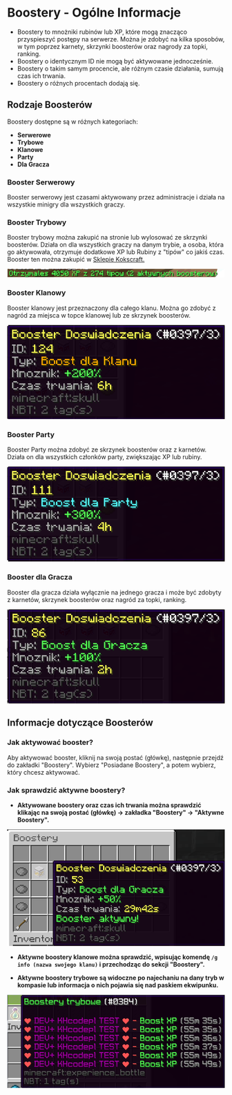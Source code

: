 # Boostery - Ogólne Informacje

- Boostery to mnożniki rubinów lub XP, które mogą znacząco przyspieszyć postępy na serwerze. Można je zdobyć na kilka sposobów, w tym poprzez karnety, skrzynki boosterów oraz nagrody za topki, ranking.
- Boostery o identycznym ID nie mogą być aktywowane jednocześnie.
- Boostery o takim samym procencie, ale różnym czasie działania, sumują czas ich trwania.
- Boostery o różnych procentach dodają się.



## Rodzaje Boosterów

Boostery dostępne są w różnych kategoriach:
- **Serwerowe**
- **Trybowe**
- **Klanowe**
- **Party**
- **Dla Gracza**

### Booster Serwerowy
Booster serwerowy jest czasami aktywowany przez administracje i działa na wszystkie minigry dla wszystkich graczy.

### Booster Trybowy
Booster trybowy można zakupić na stronie lub wylosować ze skrzynki boosterów. Działa on dla wszystkich graczy na danym trybie, a osoba, która go aktywowała, otrzymuje dodatkowe XP lub Rubiny z "tipów" co jakiś czas.
Booster ten można zakupić w [Sklepie Kokscraft.](https://kokscraft.pl/sklep/klucze/minigames)

![Boost_Tipy](/assets/boosters/tipy.png)

### Booster Klanowy
Booster klanowy jest przeznaczony dla całego klanu. Można go zdobyć z nagród za miejsca w topce klanowej lub ze skrzynek boosterów.

![Boost_Klanowy](/assets/boosters/klanowy.png)

### Booster Party
Booster Party można zdobyć ze skrzynek boosterów oraz z karnetów. Działa on dla wszystkich członków party, zwiększając XP lub rubiny.

![Boost_Party](/assets/boosters/party.png)

### Booster dla Gracza
Booster dla gracza działa wyłącznie na jednego gracza i może być zdobyty z karnetów, skrzynek boosterów oraz nagród za topki, ranking.

![Boost_Gracz](/assets/boosters/gracz.png)

## Informacje dotyczące Boosterów

### Jak aktywować booster?
Aby aktywować booster, kliknij na swoją postać (główkę), następnie przejdź do zakładki "Boostery". Wybierz "Posiadane Boostery", a potem wybierz, który chcesz aktywować.

### Jak sprawdzić aktywne boostery?

- **Aktywowane boostery oraz czas ich trwania można sprawdzić klikając na swoją postać (główkę) -> zakładka "Boostery" -> "Aktywne Boostery".**

![AktywneBoosty](/assets/boosters/Aktywne.png)

- **Aktywne boostery klanowe można sprawdzić, wpisując komendę `/g info (nazwa swojego klanu)` i przechodząc do sekcji "Boostery".**

- **Aktywne boostery trybowe są widoczne po najechaniu na dany tryb w kompasie lub informacja o nich pojawia się nad paskiem ekwipunku.**

![Boost_All](/assets/boosters/trybowy.png)

